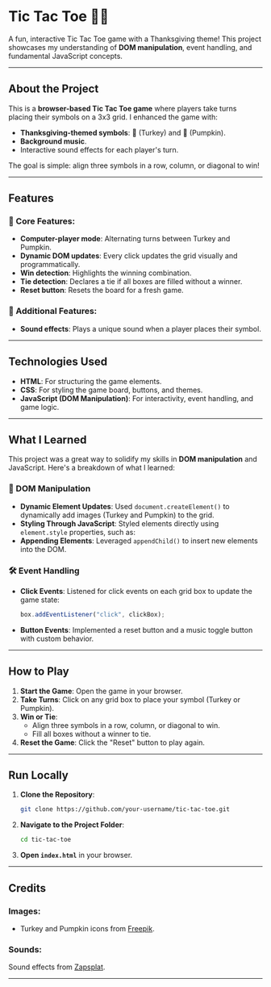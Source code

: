 # Tic Tac Toe 🦃🎃

A fun, interactive Tic Tac Toe game with a Thanksgiving theme! This project showcases my understanding of **DOM manipulation**, event handling, and fundamental JavaScript concepts.

---

## About the Project

This is a **browser-based Tic Tac Toe game** where players take turns placing their symbols on a 3x3 grid. I enhanced the game with:

- **Thanksgiving-themed symbols**: 🦃 (Turkey) and 🎃 (Pumpkin).
- **Background music**.
- Interactive sound effects for each player's turn.

The goal is simple: align three symbols in a row, column, or diagonal to win!

---

## Features

### 🌟 Core Features:

- **Computer-player mode**: Alternating turns between Turkey and Pumpkin.
- **Dynamic DOM updates**: Every click updates the grid visually and programmatically.
- **Win detection**: Highlights the winning combination.
- **Tie detection**: Declares a tie if all boxes are filled without a winner.
- **Reset button**: Resets the board for a fresh game.

### 🎵 Additional Features:

- **Sound effects**: Plays a unique sound when a player places their symbol.

---

## Technologies Used

- **HTML**: For structuring the game elements.
- **CSS**: For styling the game board, buttons, and themes.
- **JavaScript (DOM Manipulation)**: For interactivity, event handling, and game logic.

---

## What I Learned

This project was a great way to solidify my skills in **DOM manipulation** and JavaScript. Here's a breakdown of what I learned:

### 🔗 DOM Manipulation

- **Dynamic Element Updates**: Used `document.createElement()` to dynamically add images (Turkey and Pumpkin) to the grid.
- **Styling Through JavaScript**: Styled elements directly using `element.style` properties, such as:
- **Appending Elements**: Leveraged `appendChild()` to insert new elements into the DOM.

### 🛠️ Event Handling

- **Click Events**: Listened for click events on each grid box to update the game state:
  ```javascript
  box.addEventListener("click", clickBox);
  ```
- **Button Events**: Implemented a reset button and a music toggle button with custom behavior.

---

## How to Play

1. **Start the Game**: Open the game in your browser.
2. **Take Turns**: Click on any grid box to place your symbol (Turkey or Pumpkin).
3. **Win or Tie**:
   - Align three symbols in a row, column, or diagonal to win.
   - Fill all boxes without a winner to tie.
4. **Reset the Game**: Click the "Reset" button to play again.

---

## Run Locally

1. **Clone the Repository**:
   ```bash
   git clone https://github.com/your-username/tic-tac-toe.git
   ```
2. **Navigate to the Project Folder**:
   ```bash
   cd tic-tac-toe
   ```
3. **Open `index.html`** in your browser.

---

## Credits

### Images:

- Turkey and Pumpkin icons from [Freepik](https://www.freepik.com/).

### Sounds:

Sound effects from [Zapsplat](https://www.zapsplat.com/).

---
